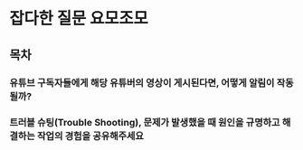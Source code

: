 # 잡다한 질문 요모조모

## 목차

### 유튜브 구독자들에게 해당 유튜버의 영상이 게시된다면, 어떻게 알림이 작동될까?

<Detail>

</Detail>

### 트러블 슈팅(Trouble Shooting), 문제가 발생했을 때 원인을 규명하고 해결하는 작업의 경험을 공유해주세요

<Detail>

</Detail>
